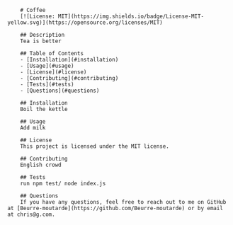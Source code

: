 
        # Coffee
        [![License: MIT](https://img.shields.io/badge/License-MIT-yellow.svg)](https://opensource.org/licenses/MIT)
        
        ## Description
        Tea is better
        
        ## Table of Contents
        - [Installation](#installation)
        - [Usage](#usage)
        - [License](#license)
        - [Contributing](#contributing)
        - [Tests](#tests)
        - [Questions](#questions)
        
        ## Installation
        Boil the kettle
        
        ## Usage
        Add milk
        
        ## License
        This project is licensed under the MIT license.
        
        ## Contributing
        English crowd
        
        ## Tests
        run npm test/ node index.js
        
        ## Questions
        If you have any questions, feel free to reach out to me on GitHub at [Beurre-moutarde](https://github.com/Beurre-moutarde) or by email at chris@g.com. 